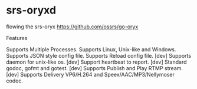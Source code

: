 # srs-oryxd
flowing the srs-oryx https://github.com/ossrs/go-oryx



Features

Supports Multiple Processes.
Supports Linux, Unix-like and Windows.
Supports JSON style config file.
Supports Reload config file.
[dev] Supports daemon for unix-like os.
[dev] Support heartbeat to report.
[dev] Standard godoc, gofmt and gotest.
[dev] Supports Publish and Play RTMP stream.
[dev] Supports Delivery VP6/H.264 and Speex/AAC/MP3/Nellymoser codec.